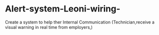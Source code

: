 # Alert-system-Leoni-wiring-
Create a system to help ther Internal Communication (Technician,receive a visual warning in real time from  employers,)

